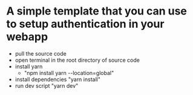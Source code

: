 # A simple template that you can use to setup authentication in your webapp
- pull the source code
- open terminal in the root directory of source code
- install yarn
  - "npm install yarn --location=global"
- install dependencies "yarn install"
- run dev script "yarn dev"
